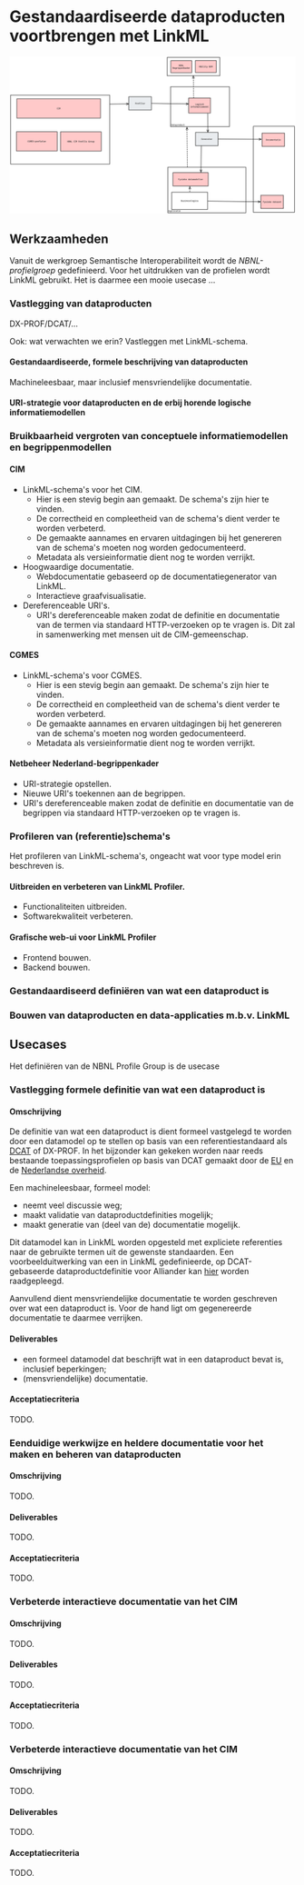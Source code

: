 # Gestandaardiseerde dataproducten voortbrengen met LinkML

![](./assets/overzicht.png)

## Werkzaamheden
Vanuit de werkgroep Semantische Interoperabiliteit wordt de *NBNL-profielgroep* gedefinieerd. Voor het uitdrukken van de profielen wordt LinkML gebruikt. Het is daarmee een mooie usecase ...

### Vastlegging van dataproducten
DX-PROF/DCAT/...

Ook: wat verwachten we erin? Vastleggen met LinkML-schema.

#### Gestandaardiseerde, formele beschrijving van dataproducten
Machineleesbaar, maar inclusief mensvriendelijke documentatie.

#### URI-strategie voor dataproducten en de erbij horende logische informatiemodellen

### Bruikbaarheid vergroten van conceptuele informatiemodellen en begrippenmodellen

#### CIM
* LinkML-schema's voor het CIM.
    * Hier is een stevig begin aan gemaakt. De schema's zijn hier te vinden.
    * De correctheid en compleetheid van de schema's dient verder te worden verbeterd.
    * De gemaakte aannames en ervaren uitdagingen bij het genereren van de schema's moeten nog worden gedocumenteerd.
    * Metadata als versieinformatie dient nog te worden verrijkt.
* Hoogwaardige documentatie.
    * Webdocumentatie gebaseerd op de documentatiegenerator van LinkML.
    * Interactieve graafvisualisatie.
* Dereferenceable URI's.
    * URI's dereferenceable maken zodat de definitie en documentatie van de termen via standaard HTTP-verzoeken op te vragen is. Dit zal in samenwerking met mensen uit de CIM-gemeenschap.

#### CGMES
* LinkML-schema's voor CGMES.
    * Hier is een stevig begin aan gemaakt. De schema's zijn hier te vinden.
    * De correctheid en compleetheid van de schema's dient verder te worden verbeterd.
    * De gemaakte aannames en ervaren uitdagingen bij het genereren van de schema's moeten nog worden gedocumenteerd.
    * Metadata als versieinformatie dient nog te worden verrijkt.

#### Netbeheer Nederland-begrippenkader
* URI-strategie opstellen.
* Nieuwe URI's toekennen aan de begrippen.
* URI's dereferenceable maken zodat de definitie en documentatie van de begrippen via standaard HTTP-verzoeken op te vragen is.

### Profileren van (referentie)schema's
Het profileren van LinkML-schema's, ongeacht wat voor type model erin beschreven is.

#### Uitbreiden en verbeteren van LinkML Profiler.
* Functionaliteiten uitbreiden.
* Softwarekwaliteit verbeteren.

#### Grafische web-ui voor LinkML Profiler
* Frontend bouwen.
* Backend bouwen.

### Gestandaardiseerd definiëren van wat een dataproduct is

### Bouwen van dataproducten en data-applicaties m.b.v. LinkML

## Usecases
Het definiëren van de NBNL Profile Group is de usecase


### Vastlegging formele definitie van wat een dataproduct is

#### Omschrijving
De definitie van wat een dataproduct is dient formeel vastgelegd te worden door een datamodel op te stellen op basis van een referentiestandaard als [DCAT](https://www.w3.org/TR/vocab-dcat-3/) of DX-PROF. In het bijzonder kan gekeken worden naar reeds bestaande toepassingsprofielen op basis van DCAT gemaakt door de [EU](https://semiceu.github.io/DCAT-AP/releases/3.0.0/) en de [Nederlandse overheid](https://data.overheid.nl/en/ondersteuning/open-data/dcat).

Een machineleesbaar, formeel model:
* neemt veel discussie weg;
* maakt validatie van dataproductdefinities mogelijk;
* maakt generatie van (deel van de) documentatie mogelijk.

Dit datamodel kan in LinkML worden opgesteld met expliciete referenties naar de gebruikte termen uit de gewenste standaarden. Een voorbeelduitwerking van een in LinkML gedefinieerde, op DCAT-gebaseerde dataproductdefinitie voor Alliander kan [hier](https://github.com/Alliander/aim--dataproduct) worden raadgepleegd.

Aanvullend dient mensvriendelijke documentatie te worden geschreven over wat een dataproduct is. Voor de hand ligt om gegenereerde documentatie te daarmee verrijken.

#### Deliverables

* een formeel datamodel dat beschrijft wat in een dataproduct bevat is, inclusief beperkingen;
* (mensvriendelijke) documentatie.

#### Acceptatiecriteria
TODO.


### Eenduidige werkwijze en heldere documentatie voor het maken en beheren van dataproducten

#### Omschrijving
TODO.

#### Deliverables
TODO.

#### Acceptatiecriteria
TODO.


### Verbeterde interactieve documentatie van het CIM

#### Omschrijving
TODO.

#### Deliverables
TODO.

#### Acceptatiecriteria
TODO.


### Verbeterde interactieve documentatie van het CIM

#### Omschrijving
TODO.

#### Deliverables
TODO.

#### Acceptatiecriteria
TODO.
